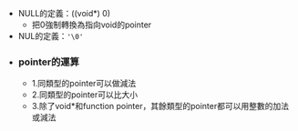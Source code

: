 - NULL的定義：((void*) 0)
	- 把0強制轉換為指向void的pointer
- NUL的定義：`'\0'`
- ### pointer的運算
	- 1.同類型的pointer可以做減法
	- 2.同類型的pointer可以比大小
	- 3.除了void*和function pointer，其餘類型的pointer都可以用整數的加法或減法